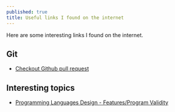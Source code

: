 ```yaml
---
published: true
title: Useful links I found on the internet
---
```

Here are some interesting links I found on the internet.

## Git

- [Checkout Github pull request](https://gist.github.com/piscisaureus/3342247)

## Interesting topics

- [Programming Languages Design - Features/Program Validity](http://blog.ploeh.dk/2015/04/13/less-is-more-language-features/)
